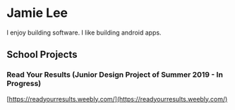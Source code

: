 # Jamie Lee

I enjoy building software. I like building android apps.

## School Projects

### Read Your Results (Junior Design Project of Summer 2019 - In Progress)
[https://readyourresults.weebly.com/](https://readyourresults.weebly.com/)


